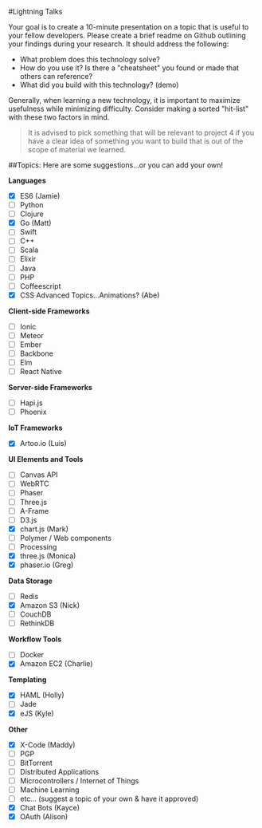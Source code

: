 #Lightning Talks

Your goal is to create a 10-minute presentation on a topic that is useful to your fellow developers. Please create a brief readme on Github outlining your findings during your research. It should address the following:

- What problem does this technology solve?
- How do you use it? Is there a "cheatsheet" you found or made that others can reference?
- What did you build with this technology? (demo)

Generally, when learning a new technology, it is important to maximize usefulness while minimizing difficulty. Consider making a sorted "hit-list" with these two factors in mind.

>It is advised to pick something that will be relevant to project 4 if you have a clear idea of something you want to build that is out of the scope of material we learned.

##Topics:
Here are some suggestions...or you can add your own!

**Languages**

- [x] ES6 (Jamie)
- [ ] Python
- [ ] Clojure
- [x] Go (Matt)
- [ ] Swift
- [ ] C++
- [ ] Scala
- [ ] Elixir
- [ ] Java
- [ ] PHP
- [ ] Coffeescript
- [x] CSS Advanced Topics...Animations? (Abe)

**Client-side Frameworks**

- [ ] Ionic
- [ ] Meteor
- [ ] Ember
- [ ] Backbone
- [ ] Elm
- [ ] React Native

**Server-side Frameworks**

- [ ] Hapi.js
- [ ] Phoenix

**IoT Frameworks**

- [x] Artoo.io (Luis)

**UI Elements and Tools**

- [ ] Canvas API
- [ ] WebRTC
- [ ] Phaser
- [ ] Three.js
- [ ] A-Frame
- [ ] D3.js
- [x] chart.js (Mark)
- [ ] Polymer / Web components
- [ ] Processing
- [x] three.js (Monica)
- [x] phaser.io (Greg)

**Data Storage**

- [ ] Redis
- [x] Amazon S3 (Nick)
- [ ] CouchDB
- [ ] RethinkDB

**Workflow Tools**

- [ ] Docker
- [x] Amazon EC2 (Charlie)

**Templating**

- [x] HAML (Holly)
- [ ] Jade
- [x] eJS (Kyle)

**Other**

- [x] X-Code (Maddy)
- [ ] PGP
- [ ] BitTorrent
- [ ] Distributed Applications
- [ ] Microcontrollers / Internet of Things
- [ ] Machine Learning
- [ ] etc... (suggest a topic of your own & have it approved)
- [x] Chat Bots (Kayce)
- [x] OAuth (Alison)
